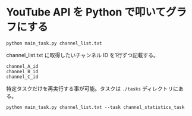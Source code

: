 # YouTube API を Python で叩いてグラフにする

```
python main_task.py channel_list.txt
```

channel_list.txt に取得したいチャンネル ID を1行ずつ記載する。

```
channel_A_id
channel_B_id
channel_C_id
```

特定タスクだけを再実行する事が可能。タスクは `./tasks` ディレクトリにある。

```
python main_task.py channel_list.txt --task channel_statistics_task
```